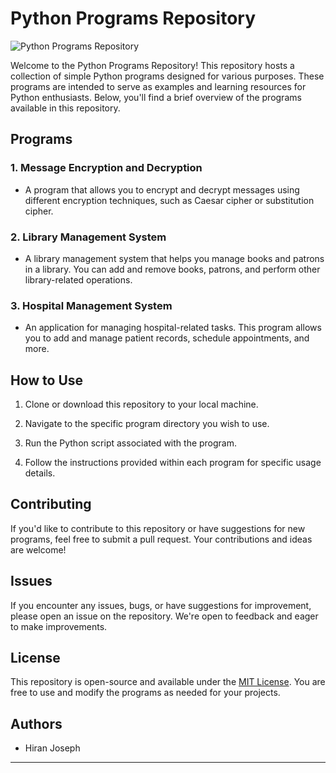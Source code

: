 # Python Programs Repository

![Python Programs Repository](https://images7.alphacoders.com/679/679140.png)

Welcome to the Python Programs Repository! This repository hosts a collection of simple Python programs designed for various purposes. These programs are intended to serve as examples and learning resources for Python enthusiasts. Below, you'll find a brief overview of the programs available in this repository.

## Programs

### 1. **Message Encryption and Decryption**

   - A program that allows you to encrypt and decrypt messages using different encryption techniques, such as Caesar cipher or substitution cipher.

### 2. **Library Management System**

   - A library management system that helps you manage books and patrons in a library. You can add and remove books, patrons, and perform other library-related operations.

### 3. **Hospital Management System**

   - An application for managing hospital-related tasks. This program allows you to add and manage patient records, schedule appointments, and more.

## How to Use

1. Clone or download this repository to your local machine.

2. Navigate to the specific program directory you wish to use.

3. Run the Python script associated with the program.

4. Follow the instructions provided within each program for specific usage details.

## Contributing

If you'd like to contribute to this repository or have suggestions for new programs, feel free to submit a pull request. Your contributions and ideas are welcome!

## Issues

If you encounter any issues, bugs, or have suggestions for improvement, please open an issue on the repository. We're open to feedback and eager to make improvements.

## License

This repository is open-source and available under the [MIT License](LICENSE). You are free to use and modify the programs as needed for your projects.

## Authors

- Hiran Joseph

---
